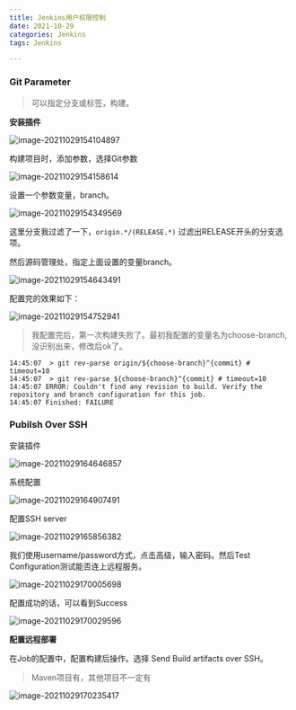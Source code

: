 ```yaml
---
title: Jenkins用户权限控制
date: 2021-10-29
categories: Jenkins
tags: Jenkins

---
```


### Git Parameter

> 可以指定分支或标签，构建。

**安装插件**

![image-20211029154104897](https://gitee.com/ruocy/image_repo/raw/master/images/image-20211029154104897.png)

构建项目时，添加参数，选择Git参数

![image-20211029154158614](https://gitee.com/ruocy/image_repo/raw/master/images/image-20211029154158614.png)

设置一个参数变量，branch。

![image-20211029154349569](https://gitee.com/ruocy/image_repo/raw/master/images/image-20211029154349569.png)

这里分支我过滤了一下，`origin.*/(RELEASE.*)` 过滤出RELEASE开头的分支选项。

然后源码管理处，指定上面设置的变量branch。

![image-20211029154643491](https://gitee.com/ruocy/image_repo/raw/master/images/image-20211029154643491.png)

配置完的效果如下：

![image-20211029154752941](https://gitee.com/ruocy/image_repo/raw/master/images/image-20211029154752941.png)

> 我配置完后，第一次构建失败了。最初我配置的变量名为choose-branch,没识别出来，修改后ok了。

```
14:45:07  > git rev-parse origin/${choose-branch}^{commit} # timeout=10
14:45:07  > git rev-parse ${choose-branch}^{commit} # timeout=10
14:45:07 ERROR: Couldn't find any revision to build. Verify the repository and branch configuration for this job.
14:45:07 Finished: FAILURE
```

### Pubilsh Over SSH

安装插件

![image-20211029164646857](https://gitee.com/ruocy/image_repo/raw/master/images/image-20211029164646857.png)

系统配置

![image-20211029164907491](https://gitee.com/ruocy/image_repo/raw/master/images/image-20211029164907491.png)

配置SSH server

![image-20211029165856382](https://gitee.com/ruocy/image_repo/raw/master/images/image-20211029165856382.png)

我们使用username/password方式，点击高级，输入密码。然后Test Configuration测试能否连上远程服务。

![image-20211029170005698](https://gitee.com/ruocy/image_repo/raw/master/images/image-20211029170005698.png)

配置成功的话，可以看到Success

![image-20211029170029596](https://gitee.com/ruocy/image_repo/raw/master/images/image-20211029170029596.png)

**配置远程部署**

在Job的配置中，配置构建后操作。选择 Send Build artifacts over SSH。

> Maven项目有，其他项目不一定有

![image-20211029170235417](https://gitee.com/ruocy/image_repo/raw/master/images/image-20211029170235417.png)

